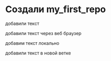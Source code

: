 ﻿# Создали my_first_repo

добавили текст

добавили текст через веб браузер

добавим текст локально 

добавили текст в новой ветке

